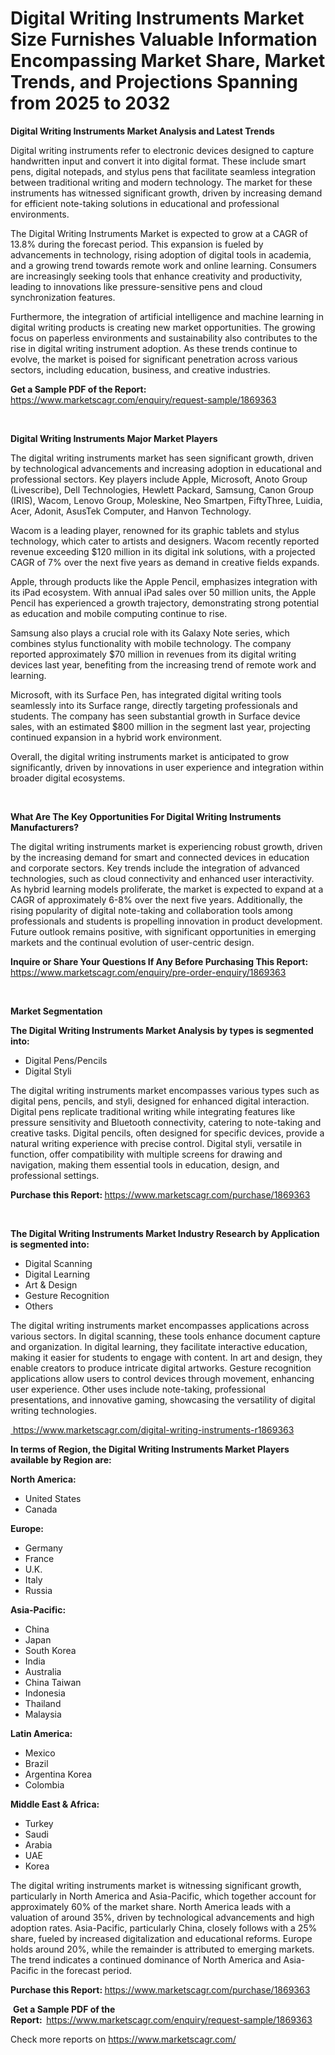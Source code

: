 <p><h1>Digital Writing Instruments Market Size Furnishes Valuable Information Encompassing Market Share, Market Trends, and Projections Spanning from 2025 to 2032</h1></p><p><strong>Digital Writing Instruments Market Analysis and Latest Trends</strong></p>
<p><p>Digital writing instruments refer to electronic devices designed to capture handwritten input and convert it into digital format. These include smart pens, digital notepads, and stylus pens that facilitate seamless integration between traditional writing and modern technology. The market for these instruments has witnessed significant growth, driven by increasing demand for efficient note-taking solutions in educational and professional environments.</p><p>The Digital Writing Instruments Market is expected to grow at a CAGR of 13.8% during the forecast period. This expansion is fueled by advancements in technology, rising adoption of digital tools in academia, and a growing trend towards remote work and online learning. Consumers are increasingly seeking tools that enhance creativity and productivity, leading to innovations like pressure-sensitive pens and cloud synchronization features.</p><p>Furthermore, the integration of artificial intelligence and machine learning in digital writing products is creating new market opportunities. The growing focus on paperless environments and sustainability also contributes to the rise in digital writing instrument adoption. As these trends continue to evolve, the market is poised for significant penetration across various sectors, including education, business, and creative industries.</p></p>
<p><strong>Get a Sample PDF of the Report:&nbsp;</strong> <a href="https://www.marketscagr.com/enquiry/request-sample/1869363?utm_campaign=1905&utm_medium=2&utm_source=Github&utm_content=ia&utm_term=05022025&utm_id=digital-writing-instruments">https://www.marketscagr.com/enquiry/request-sample/1869363</a></p>
<p>&nbsp;</p>
<p><strong>Digital Writing Instruments Major Market Players</strong></p>
<p><p>The digital writing instruments market has seen significant growth, driven by technological advancements and increasing adoption in educational and professional sectors. Key players include Apple, Microsoft, Anoto Group (Livescribe), Dell Technologies, Hewlett Packard, Samsung, Canon Group (IRIS), Wacom, Lenovo Group, Moleskine, Neo Smartpen, FiftyThree, Luidia, Acer, Adonit, AsusTek Computer, and Hanvon Technology.</p><p>Wacom is a leading player, renowned for its graphic tablets and stylus technology, which cater to artists and designers. Wacom recently reported revenue exceeding $120 million in its digital ink solutions, with a projected CAGR of 7% over the next five years as demand in creative fields expands.</p><p>Apple, through products like the Apple Pencil, emphasizes integration with its iPad ecosystem. With annual iPad sales over 50 million units, the Apple Pencil has experienced a growth trajectory, demonstrating strong potential as education and mobile computing continue to rise. </p><p>Samsung also plays a crucial role with its Galaxy Note series, which combines stylus functionality with mobile technology. The company reported approximately $70 million in revenues from its digital writing devices last year, benefiting from the increasing trend of remote work and learning.</p><p>Microsoft, with its Surface Pen, has integrated digital writing tools seamlessly into its Surface range, directly targeting professionals and students. The company has seen substantial growth in Surface device sales, with an estimated $800 million in the segment last year, projecting continued expansion in a hybrid work environment.</p><p>Overall, the digital writing instruments market is anticipated to grow significantly, driven by innovations in user experience and integration within broader digital ecosystems.</p></p>
<p>&nbsp;</p>
<p><strong>What Are The Key Opportunities For Digital Writing Instruments Manufacturers?</strong></p>
<p><p>The digital writing instruments market is experiencing robust growth, driven by the increasing demand for smart and connected devices in education and corporate sectors. Key trends include the integration of advanced technologies, such as cloud connectivity and enhanced user interactivity. As hybrid learning models proliferate, the market is expected to expand at a CAGR of approximately 6-8% over the next five years. Additionally, the rising popularity of digital note-taking and collaboration tools among professionals and students is propelling innovation in product development. Future outlook remains positive, with significant opportunities in emerging markets and the continual evolution of user-centric design.</p></p>
<p><strong>Inquire or Share Your Questions If Any Before Purchasing This Report:</strong> <a href="https://www.marketscagr.com/enquiry/pre-order-enquiry/1869363?utm_campaign=1905&utm_medium=2&utm_source=Github&utm_content=ia&utm_term=05022025&utm_id=digital-writing-instruments">https://www.marketscagr.com/enquiry/pre-order-enquiry/1869363</a></p>
<p>&nbsp;</p>
<p><strong>Market Segmentation</strong></p>
<p><strong>The Digital Writing Instruments Market Analysis by types is segmented into:</strong></p>
<p><ul><li>Digital Pens/Pencils</li><li>Digital Styli</li></ul></p>
<p><p>The digital writing instruments market encompasses various types such as digital pens, pencils, and styli, designed for enhanced digital interaction. Digital pens replicate traditional writing while integrating features like pressure sensitivity and Bluetooth connectivity, catering to note-taking and creative tasks. Digital pencils, often designed for specific devices, provide a natural writing experience with precise control. Digital styli, versatile in function, offer compatibility with multiple screens for drawing and navigation, making them essential tools in education, design, and professional settings.</p></p>
<p><strong>Purchase this Report:&nbsp;</strong><a href="https://www.marketscagr.com/purchase/1869363?utm_campaign=1905&utm_medium=2&utm_source=Github&utm_content=ia&utm_term=05022025&utm_id=digital-writing-instruments">https://www.marketscagr.com/purchase/1869363</a></p>
<p>&nbsp;</p>
<p><strong>The Digital Writing Instruments Market Industry Research by Application is segmented into:</strong></p>
<p><ul><li>Digital Scanning</li><li>Digital Learning</li><li>Art & Design</li><li>Gesture Recognition</li><li>Others</li></ul></p>
<p><p>The digital writing instruments market encompasses applications across various sectors. In digital scanning, these tools enhance document capture and organization. In digital learning, they facilitate interactive education, making it easier for students to engage with content. In art and design, they enable creators to produce intricate digital artworks. Gesture recognition applications allow users to control devices through movement, enhancing user experience. Other uses include note-taking, professional presentations, and innovative gaming, showcasing the versatility of digital writing technologies.</p></p>
<p><a href="https://www.marketscagr.com/digital-writing-instruments-r1869363?utm_campaign=1905&utm_medium=2&utm_source=Github&utm_content=ia&utm_term=05022025&utm_id=digital-writing-instruments">&nbsp;https://www.marketscagr.com/digital-writing-instruments-r1869363</a></p>
<p><strong>In terms of Region, the Digital Writing Instruments Market Players available by Region are:</strong></p>
<p>
    <p> <strong> North America: </strong>
        <ul>
            <li>United States</li>
            <li>Canada</li>
        </ul>
        </p> 
    <p> <strong> Europe: </strong>
        <ul>
            <li>Germany</li>
            <li>France</li>
            <li>U.K.</li>
            <li>Italy</li>
            <li>Russia</li>
        </ul>
        </p> 
    <p> <strong> Asia-Pacific: </strong>
        <ul>
            <li>China</li>
            <li>Japan</li>
            <li>South Korea</li>
            <li>India</li>
            <li>Australia</li>
            <li>China Taiwan</li>
            <li>Indonesia</li>
            <li>Thailand</li>
            <li>Malaysia</li>
        </ul>
        </p> 
    <p> <strong> Latin America: </strong>
        <ul>
            <li>Mexico</li>
            <li>Brazil</li>
            <li>Argentina Korea</li>
            <li>Colombia</li>
        </ul>
        </p> 
    <p> <strong> Middle East & Africa: </strong>
        <ul>
            <li>Turkey</li>
            <li>Saudi</li>
            <li>Arabia</li>
            <li>UAE</li>
            <li>Korea</li>
        </ul>
    </p>
    </p>
<p><p>The digital writing instruments market is witnessing significant growth, particularly in North America and Asia-Pacific, which together account for approximately 60% of the market share. North America leads with a valuation of around 35%, driven by technological advancements and high adoption rates. Asia-Pacific, particularly China, closely follows with a 25% share, fueled by increased digitalization and educational reforms. Europe holds around 20%, while the remainder is attributed to emerging markets. The trend indicates a continued dominance of North America and Asia-Pacific in the forecast period.</p></p>
<p><strong>Purchase this Report: </strong><a href="https://www.marketscagr.com/purchase/1869363?utm_campaign=1905&utm_medium=2&utm_source=Github&utm_content=ia&utm_term=05022025&utm_id=digital-writing-instruments">https://www.marketscagr.com/purchase/1869363</a></p>
<p>&nbsp;<strong>Get a Sample PDF of the Report:&nbsp;&nbsp;</strong><a href="https://www.marketscagr.com/enquiry/request-sample/1869363?utm_campaign=1905&utm_medium=2&utm_source=Github&utm_content=ia&utm_term=05022025&utm_id=digital-writing-instruments">https://www.marketscagr.com/enquiry/request-sample/1869363</a></p>
<p><strong></strong></p>
<p>Check more reports on <a href="https://www.marketscagr.com/?utm_campaign=1905&utm_medium=2&utm_source=Github&utm_content=ia&utm_term=05022025&utm_id=digital-writing-instruments">https://www.marketscagr.com/</a></p>